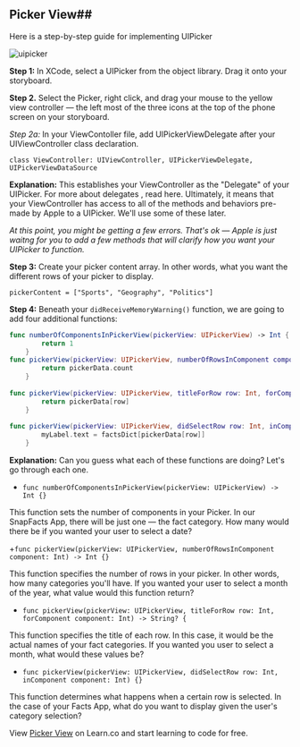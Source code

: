## Picker View##

Here is a step-by-step guide for implementing UIPicker

![uipicker](http://bencoffman.com/blog/content/binary/iOS%20Simulator.jpg)

**Step 1:** In XCode, select a UIPicker from the object library.  Drag it onto your storyboard.

**Step 2.** Select the Picker, right click, and drag your mouse to the yellow view controller — the left most of the three icons at the top of the phone screen on your storyboard. 

*Step 2a:* In your ViewContoller file, add UIPickerViewDelegate after your UIViewController class declaration. 

`class ViewController: UIViewController, UIPickerViewDelegate, UIPickerViewDataSource`

**Explanation:**  This establishes your ViewController as the "Delegate" of your UIPicker.  For more about delegates , read here.  Ultimately, it means that your ViewController has access to all of the methods and behaviors pre-made by Apple to a UIPicker.  We'll use some of these later.

*At this point, you might be getting a few errors.  That's ok — Apple is just waitng for you to add a few methods that will clarify how you want your UIPicker to function.*

**Step 3:** Create your picker content array.  In other words, what you want the different rows of your picker to display. 

`pickerContent = ["Sports", "Geography", "Politics"]`

**Step 4:** Beneath your `didReceiveMemoryWarning()` function, we are going to add four additional functions:

```swift
func numberOfComponentsInPickerView(pickerView: UIPickerView) -> Int {
        return 1
    }
func pickerView(pickerView: UIPickerView, numberOfRowsInComponent component: Int) -> Int {
        return pickerData.count
    }
    
func pickerView(pickerView: UIPickerView, titleForRow row: Int, forComponent component: Int) -> String? {
        return pickerData[row]
    }
    
func pickerView(pickerView: UIPickerView, didSelectRow row: Int, inComponent component: Int) {
        myLabel.text = factsDict[pickerData[row]]
    }
```
**Explanation:** Can you guess what each of these functions are doing?  Let's go through each one.

+ `func numberOfComponentsInPickerView(pickerView: UIPickerView) -> Int {}`

This function sets the number of components in your Picker.  In our SnapFacts App, there will be just one — the fact category.  How many would there be if you wanted your user to select a date?

+`func pickerView(pickerView: UIPickerView, numberOfRowsInComponent component: Int) -> Int {}`
    
  This function specifies the number of rows in your picker.  In other words, how many categories you'll have.  If you wanted your user to select a month of the year, what value would this function return?
  
+ `func pickerView(pickerView: UIPickerView, titleForRow row: Int, forComponent component: Int) -> String? {`

This function specifies the title of each row. In this case, it would be the actual names of your fact categories.  If you wanted you user to select a month, what would these values be?

+ `func pickerView(pickerView: UIPickerView, didSelectRow row: Int, inComponent component: Int) {}`

This function determines what happens when a certain row is selected.  In the case of your Facts App, what do you want to display given the user's category selection?


<p data-visibility='hidden'>View <a href='https://learn.co/lessons/pc-ios-uielements-pickerview' title='Picker View'>Picker View</a> on Learn.co and start learning to code for free.</p>
